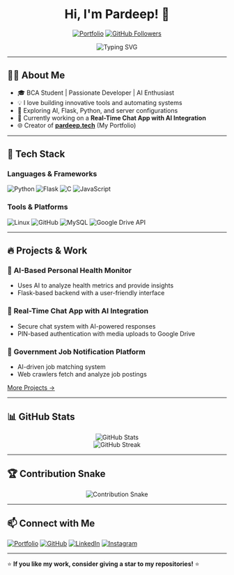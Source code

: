 
<h1 align="center">Hi, I'm Pardeep! 🚀</h1>

<p align="center">
  <a href="https://pardeep.tech" target="_blank"><img src="https://img.shields.io/badge/Portfolio-pardeep.tech-blue?style=flat-square&logo=google-chrome" alt="Portfolio"></a>
  <a href="https://github.com/robindarkblack1"><img src="https://img.shields.io/github/followers/robindarkblack1?label=Followers&style=social" alt="GitHub Followers"></a>
</p>

<p align="center">
  <img src="https://readme-typing-svg.herokuapp.com?size=22&duration=4000&color=F7D731&center=true&vCenter=true&width=500&lines=Passionate+Developer+%7C+AI+Enthusiast;Building+Innovative+Tools;Automating+Systems;Exploring+Flask%2C+Python%2C+AI;Let's+Code+Something+Awesome!" alt="Typing SVG" />
</p>

---

## 👨‍💻 About Me

- 🎓 BCA Student | Passionate Developer | AI Enthusiast
- 💡 I love building innovative tools and automating systems
- 🚀 Exploring AI, Flask, Python, and server configurations
- 📌 Currently working on a **Real-Time Chat App with AI Integration**
- 🌐 Creator of **[pardeep.tech](https://pardeep.tech)** (My Portfolio)

---

## 🔧 Tech Stack

### Languages & Frameworks

![Python](https://img.shields.io/badge/Python-3776AB?style=for-the-badge&logo=python&logoColor=white)
![Flask](https://img.shields.io/badge/Flask-000000?style=for-the-badge&logo=flask&logoColor=white)
![C](https://img.shields.io/badge/C-A8B9CC?style=for-the-badge&logo=c&logoColor=white)
![JavaScript](https://img.shields.io/badge/JavaScript-F7DF1E?style=for-the-badge&logo=javascript&logoColor=black)

### Tools & Platforms

![Linux](https://img.shields.io/badge/Linux-FCC624?style=for-the-badge&logo=linux&logoColor=black)
![GitHub](https://img.shields.io/badge/GitHub-181717?style=for-the-badge&logo=github&logoColor=white)
![MySQL](https://img.shields.io/badge/MySQL-4479A1?style=for-the-badge&logo=mysql&logoColor=white)
![Google Drive API](https://img.shields.io/badge/Google%20Drive%20API-4285F4?style=for-the-badge&logo=google-drive&logoColor=white)

---

## 🔥 Projects & Work

### 🌟 **AI-Based Personal Health Monitor**
- Uses AI to analyze health metrics and provide insights
- Flask-based backend with a user-friendly interface

### 🔹 **Real-Time Chat App with AI Integration**
- Secure chat system with AI-powered responses
- PIN-based authentication with media uploads to Google Drive

### 📢 **Government Job Notification Platform**
- AI-driven job matching system
- Web crawlers fetch and analyze job postings

[More Projects →](https://github.com/robindarkblack1)

---

## 📊 GitHub Stats

<p align="center">
  <img src="https://github-readme-stats.vercel.app/api?username=robindarkblack1&show_icons=true&theme=tokyonight" alt="GitHub Stats" />
  <br>
  <img src="https://github-readme-streak-stats.herokuapp.com/?user=robindarkblack1&theme=tokyonight" alt="GitHub Streak" />
</p>

---

## 🏆 Contribution Snake

<p align="center">
  <img src="https://github.com/robindarkblack1/robindarkblack1/blob/output/github-contribution-grid-snake.svg" alt="Contribution Snake"/>
</p>

---

## 📫 Connect with Me

[![Portfolio](https://img.shields.io/badge/Portfolio-pardeep.tech-1DA1F2?style=for-the-badge&logo=google-chrome&logoColor=white)](https://pardeep.tech)
[![GitHub](https://img.shields.io/badge/GitHub-robindarkblack1-181717?style=for-the-badge&logo=github)](https://github.com/robindarkblack1)
[![LinkedIn](https://img.shields.io/badge/LinkedIn-Pardeep-blue?style=for-the-badge&logo=linkedin)](https://www.linkedin.com/in/pardeep)
[![Instagram](https://img.shields.io/badge/Instagram-@pardeep-E4405F?style=for-the-badge&logo=instagram&logoColor=white)](https://www.instagram.com/pardeep)

---

⭐ **If you like my work, consider giving a star to my repositories!** ⭐

